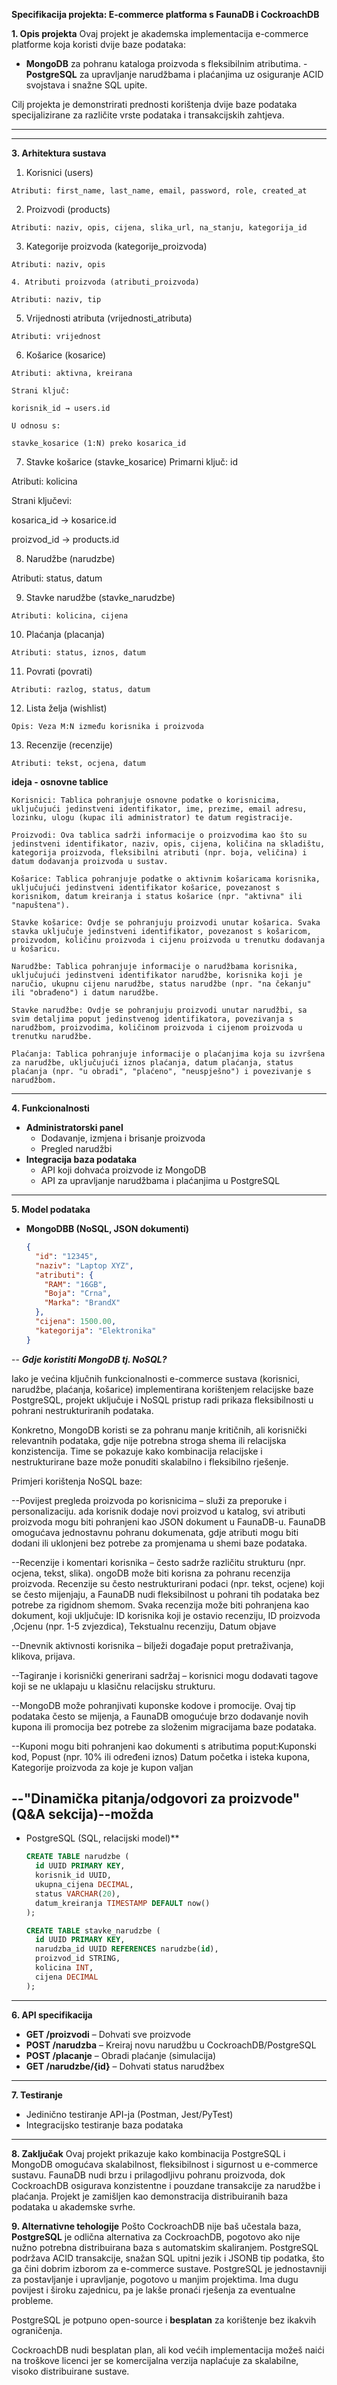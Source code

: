 **Specifikacija projekta: E-commerce platforma s FaunaDB i CockroachDB**

**1. Opis projekta**
Ovaj projekt je akademska implementacija e-commerce platforme koja koristi dvije baze podataka:
- **MongoDB** za pohranu kataloga proizvoda s fleksibilnim atributima.
-**PostgreSQL** za upravljanje narudžbama i plaćanjima uz osiguranje ACID svojstava i snažne SQL upite.

Cilj projekta je demonstrirati prednosti korištenja dvije baze podataka specijalizirane za različite vrste podataka i transakcijskih zahtjeva.

---


---

**3. Arhitektura sustava**
  1. Korisnici (users)

    Atributi: first_name, last_name, email, password, role, created_at

  2. Proizvodi (products)

    Atributi: naziv, opis, cijena, slika_url, na_stanju, kategorija_id

  3. Kategorije proizvoda (kategorije_proizvoda)

    Atributi: naziv, opis

    4. Atributi proizvoda (atributi_proizvoda)

    Atributi: naziv, tip

  5. Vrijednosti atributa (vrijednosti_atributa)

    Atributi: vrijednost

  6. Košarice (kosarice)

    Atributi: aktivna, kreirana

    Strani ključ:

    korisnik_id → users.id

    U odnosu s:

    stavke_kosarice (1:N) preko kosarica_id

  7. Stavke košarice (stavke_kosarice)
  Primarni ključ: id

  Atributi: kolicina

  Strani ključevi:

  kosarica_id → kosarice.id

  proizvod_id → products.id

  8. Narudžbe (narudzbe)

  Atributi: status, datum

  9. Stavke narudžbe (stavke_narudzbe)

    Atributi: kolicina, cijena

    
  10. Plaćanja (placanja)

    Atributi: status, iznos, datum


  11. Povrati (povrati)

    Atributi: razlog, status, datum

  12. Lista želja (wishlist)

    Opis: Veza M:N između korisnika i proizvoda

  13. Recenzije (recenzije)

    Atributi: tekst, ocjena, datum


  **ideja - osnovne tablice**

    Korisnici: Tablica pohranjuje osnovne podatke o korisnicima, uključujući jedinstveni identifikator, ime, prezime, email adresu, lozinku, ulogu (kupac ili administrator) te datum registracije.

    Proizvodi: Ova tablica sadrži informacije o proizvodima kao što su jedinstveni identifikator, naziv, opis, cijena, količina na skladištu, kategorija proizvoda, fleksibilni atributi (npr. boja, veličina) i datum dodavanja proizvoda u sustav.

    Košarice: Tablica pohranjuje podatke o aktivnim košaricama korisnika, uključujući jedinstveni identifikator košarice, povezanost s korisnikom, datum kreiranja i status košarice (npr. "aktivna" ili "napuštena").

    Stavke košarice: Ovdje se pohranjuju proizvodi unutar košarica. Svaka stavka uključuje jedinstveni identifikator, povezanost s košaricom, proizvodom, količinu proizvoda i cijenu proizvoda u trenutku dodavanja u košaricu.

    Narudžbe: Tablica pohranjuje informacije o narudžbama korisnika, uključujući jedinstveni identifikator narudžbe, korisnika koji je naručio, ukupnu cijenu narudžbe, status narudžbe (npr. "na čekanju" ili "obrađeno") i datum narudžbe.

    Stavke narudžbe: Ovdje se pohranjuju proizvodi unutar narudžbi, sa svim detaljima poput jedinstvenog identifikatora, povezivanja s narudžbom, proizvodima, količinom proizvoda i cijenom proizvoda u trenutku narudžbe.

    Plaćanja: Tablica pohranjuje informacije o plaćanjima koja su izvršena za narudžbe, uključujući iznos plaćanja, datum plaćanja, status plaćanja (npr. "u obradi", "plaćeno", "neuspješno") i povezivanje s narudžbom.

---

**4. Funkcionalnosti**
- **Administratorski panel**
  - Dodavanje, izmjena i brisanje proizvoda
  - Pregled narudžbi
- **Integracija baza podataka**
  - API koji dohvaća proizvode iz MongoDB
  - API za upravljanje narudžbama i plaćanjima u PostgreSQL

---

**5. Model podataka**
- **MongoDBB (NoSQL, JSON dokumenti)**
  ```json
  {
    "id": "12345",
    "naziv": "Laptop XYZ",
    "atributi": {
      "RAM": "16GB",
      "Boja": "Crna",
      "Marka": "BrandX"
    },
    "cijena": 1500.00,
    "kategorija": "Elektronika"
  }
  ```
--
***Gdje koristiti MongoDB tj. NoSQL?***


Iako je većina ključnih funkcionalnosti e-commerce sustava (korisnici, narudžbe, plaćanja, košarice) implementirana korištenjem relacijske baze PostgreSQL, projekt uključuje i NoSQL pristup radi prikaza fleksibilnosti u pohrani nestrukturiranih podataka.

Konkretno, MongoDB koristi se za pohranu manje kritičnih, ali korisnički relevantnih podataka, gdje nije potrebna stroga shema ili relacijska konzistencija. Time se pokazuje kako kombinacija relacijske i nestrukturirane baze može ponuditi skalabilno i fleksibilno rješenje.

Primjeri korištenja NoSQL baze:

--Povijest pregleda proizvoda po korisnicima – služi za preporuke i personalizaciju.
ada korisnik dodaje novi proizvod u katalog, svi atributi proizvoda mogu biti pohranjeni kao JSON dokument u FaunaDB-u.
FaunaDB omogućava jednostavnu pohranu dokumenata, gdje atributi mogu biti dodani ili uklonjeni bez potrebe za promjenama u shemi baze podataka.

--Recenzije i komentari korisnika – često sadrže različitu strukturu (npr. ocjena, tekst, slika).
ongoDB može biti korisna za pohranu recenzija proizvoda. Recenzije su često nestrukturirani podaci (npr. tekst, ocjene) koji se često mijenjaju, a FaunaDB nudi fleksibilnost u pohrani tih podataka bez potrebe za rigidnom shemom.
Svaka recenzija može biti pohranjena kao dokument, koji uključuje: ID korisnika koji je ostavio recenziju, ID proizvoda ,Ocjenu (npr. 1-5 zvjezdica), Tekstualnu recenziju, Datum objave

--Dnevnik aktivnosti korisnika – bilježi događaje poput pretraživanja, klikova, prijava.

--Tagiranje i korisnički generirani sadržaj – korisnici mogu dodavati tagove koji se ne uklapaju u klasičnu relacijsku strukturu.

--MongoDB može pohranjivati kuponske kodove i promocije. Ovaj tip podataka često se mijenja, a FaunaDB omogućuje brzo dodavanje novih kupona ili promocija bez potrebe za složenim migracijama baze podataka.

--Kuponi mogu biti pohranjeni kao dokumenti s atributima poput:Kuponski kod, Popust (npr. 10% ili određeni iznos)
Datum početka i isteka kupona, Kategorije proizvoda za koje je kupon valjan

--"Dinamička pitanja/odgovori za proizvode" (Q&A sekcija)--možda
--
- PostgreSQL (SQL, relacijski model)**
  ```sql
  CREATE TABLE narudzbe (
    id UUID PRIMARY KEY,
    korisnik_id UUID,
    ukupna_cijena DECIMAL,
    status VARCHAR(20),
    datum_kreiranja TIMESTAMP DEFAULT now()
  );
  
  CREATE TABLE stavke_narudzbe (
    id UUID PRIMARY KEY,
    narudzba_id UUID REFERENCES narudzbe(id),
    proizvod_id STRING,
    kolicina INT,
    cijena DECIMAL
  );
  ```

---

**6. API specifikacija**
- **GET /proizvodi** – Dohvati sve proizvode 
- **POST /narudzba** – Kreiraj novu narudžbu u CockroachDB/PostgreSQL
- **POST /placanje** – Obradi plaćanje (simulacija)
- **GET /narudzbe/{id}** – Dohvati status narudžbex

---

**7. Testiranje**
- Jedinično testiranje API-ja (Postman, Jest/PyTest)
- Integracijsko testiranje baza podataka 

---

**8. Zaključak**
Ovaj projekt prikazuje kako kombinacija PostgreSQL i MongoDB omogućava skalabilnost, fleksibilnost i sigurnost u e-commerce sustavu. FaunaDB nudi brzu i prilagodljivu pohranu proizvoda, dok CockroachDB osigurava konzistentne i pouzdane transakcije za narudžbe i plaćanja. Projekt je zamišljen kao demonstracija distribuiranih baza podataka u akademske svrhe.



**9. Alternativne tehologije**
Pošto CockroachDB nije baš učestala baza, **PostgreSQL** je odlična alternativa za CockroachDB, pogotovo ako  nije nužno potrebna distribuirana baza s automatskim skaliranjem. PostgreSQL podržava ACID transakcije, snažan SQL upitni jezik i JSONB tip podatka, što ga čini dobrim izborom za e-commerce sustave.
PostgreSQL je jednostavniji za postavljanje i upravljanje, pogotovo u manjim projektima. Ima dugu povijest i široku zajednicu, pa je lakše pronaći rješenja za eventualne probleme.

PostgreSQL je potpuno open-source i **besplatan** za korištenje bez ikakvih ograničenja.

CockroachDB nudi besplatan plan, ali kod većih implementacija možeš naići na troškove licenci jer se komercijalna verzija naplaćuje za skalabilne, visoko distribuirane sustave.